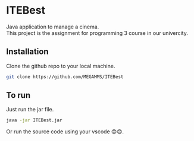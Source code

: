 # ITEBest
Java application to manage a cinema.<br>
This project is the assignment for programming 3 course in our univercity.
## Installation

Clone the github repo to your local machine.

```bash
git clone https://github.com/MEGAMMS/ITEBest
```
## To run
Just run the jar file.
```bash
java -jar ITEBest.jar
```
Or run the source code using your vscode 😊😊.

